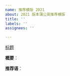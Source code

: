 ```yaml
---
name: 推荐模版 2021
about: 2021 版本蒲公英推荐模版
title: ''
labels: ''
assignees: ''

---
```


[标题](链接)

**概要**：

<!-- 针对内容写一份梗概，大致说明文章立意、关键点以及结论，让读者对可以收获到的内容有一个预期 （如果有同类竞品的对比，技术优劣式的分析，也可以在这里呈现）-->

**推荐语**：

<!-- 从个人角度出发，结合行业趋势、或者实际落地业务，去做相应的解读，并且可以结合开发者本身的成长聊一聊（重观点输出，观点请加粗、高亮）-->
